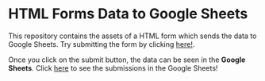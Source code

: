 # HTML Forms Data to Google Sheets
This repository contains the assets of a HTML form which sends the data to Google Sheets. Try submitting the form by clicking [here!](https://atharvadeolalikar.github.io/HTML-forms-data-to-sheets/).

Once you click on the submit button, the data can be seen in the **Google Sheets**. Click [here](https://docs.google.com/spreadsheets/d/1RKogW0SaKHuVSLY6M_IHmSz3yTAkmvvwHCSbrtoWwH8/edit?usp=sharing) to see the submissions in the Google Sheets!
